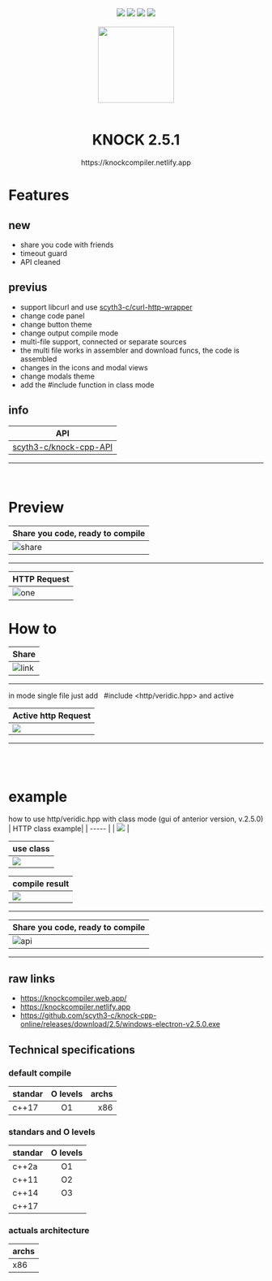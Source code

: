  <div align="center"> 
   <img src="https://img.shields.io/static/v1?label=version&message=2.6&color=green">
   <img src="https://img.shields.io/static/v1?label=ports&message=electron&color=blue">
   <img src="https://img.shields.io/static/v1?label=licence&message=MIT&color=red">
   <img src="https://img.shields.io/static/v1?label=CONTRIBUTIONS&message=ALL WELCOME&color=green">
 </div>

<br/>

<div align="center">  
  <img src="https://user-images.githubusercontent.com/52190352/209495356-97bc767b-ba87-4614-8baa-38dbe6dfe30f.png" width="150px">
</div>

<br/>


<div align="center">
 
 <h1>KNOCK 2.5.1 </h1>
  https://knockcompiler.netlify.app
 
</div>

# Features

## new

- share you code with friends
- timeout guard 
- API cleaned

## previus

- support libcurl and use [scyth3-c/curl-http-wrapper](https://github.com/scyth3-c/curl-http-wrapper)
- change code panel
- change button theme
- change output compile mode
- multi-file support, connected or separate sources
- the multi file works in assembler and download funcs, the code is assembled
- changes in the icons and modal views
- change modals theme
- add the #include function in class mode

## info

| API|
| -----  |
| [scyth3-c/knock-cpp-API](https://github.com/scyth3-c/knock-cpp-API) |
<hr/>

<br/>

# Preview

| Share you code, ready to compile|
| -----                           |
| ![share](https://user-images.githubusercontent.com/52190352/236729138-83a07d13-125c-4a02-b268-03d5a53b2c57.png) |

<hr/>


| HTTP Request |
| -----                           |
| ![one](https://user-images.githubusercontent.com/52190352/209495925-48dab5f3-052e-45a4-8d94-78501d044188.png) |


# How to


| Share |
| -----                           |
|![link](https://user-images.githubusercontent.com/52190352/236729379-d27c7e53-4dea-42c9-b5cd-bac67c81d442.png)|

<hr/>

in mode single file just add  &nbsp;  #include	&#60;http/veridic.hpp&#62; and active

| Active http Request |
| -----                           |
|<img src="https://user-images.githubusercontent.com/52190352/209495970-ca531fed-c5e4-4660-bd33-d30e49bfba24.png" widt="500px"/> |
  
  <hr/>
  <br/>
  <br/>

# example
 
how to use http/veridic.hpp with class mode  (gui of anterior version, v.2.5.0)
| HTTP class example|
| -----             |
| <img src="https://user-images.githubusercontent.com/52190352/209978151-caea31e2-e2e9-42b3-984c-83ada762e3ce.png" widt="800px"/> |

| use class |
| -----                           |
| <img src="https://user-images.githubusercontent.com/52190352/179639937-19a9a220-435d-4ea8-832f-32d755c22d30.png" widt="400px"/> |

| compile result|
| -----                           |
| <img src="https://user-images.githubusercontent.com/52190352/179640267-26adb1e0-087c-4a86-9c6a-b034b4a7b7c7.png" widt="400px"/> |


<hr/>

| Share you code, ready to compile|
| -----                           |
| ![api](https://user-images.githubusercontent.com/52190352/179642907-5fdbb09e-bb55-4a63-b17f-7603db57a29c.png) |


<hr/>

## raw links

- https://knockcompiler.web.app/
- https://knockcompiler.netlify.app
- https://github.com/scyth3-c/knock-cpp-online/releases/download/2.5/windows-electron-v2.5.0.exe


## Technical specifications

### default compile

| standar          | O levels       | archs         |
| :---             |     :---:      |          ---: |
| c++17            |    O1          |   x86         |

### standars and O levels

| standar          | O levels       |
| :---             |     :---:      |
| c++2a            |    O1          |
| c++11            |    O2          |
| c++14            |    O3          |
| c++17            |                |


### actuals architecture

| archs            | 
| :---             | 
|  x86             |
